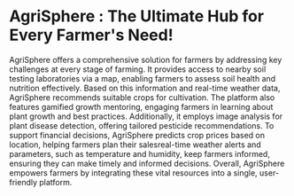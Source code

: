# AgriSphere : The Ultimate Hub for Every Farmer's Need!
AgriSphere offers a comprehensive solution for farmers by addressing key challenges at every stage of farming. It provides access to nearby soil testing laboratories via a map, enabling farmers to assess soil health and nutrition effectively. Based on this information and real-time weather data, AgriSphere recommends suitable crops for cultivation. The platform also features gamified growth mentoring, engaging farmers in learning about plant growth and best practices. Additionally, it employs image analysis for plant disease detection, offering tailored pesticide recommendations. To support financial decisions, AgriSphere predicts crop prices based on location, helping farmers plan their salesreal-time weather alerts and parameters, such as temperature and humidity, keep farmers informed, ensuring they can make timely and informed decisions. Overall, AgriSphere empowers farmers by integrating these vital resources into a single, user-friendly platform.
